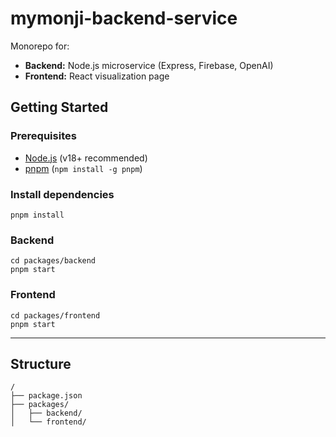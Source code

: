 # mymonji-backend-service

Monorepo for:
- **Backend:** Node.js microservice (Express, Firebase, OpenAI)
- **Frontend:** React visualization page

## Getting Started

### Prerequisites

- [Node.js](https://nodejs.org/) (v18+ recommended)
- [pnpm](https://pnpm.io/) (`npm install -g pnpm`)

### Install dependencies

```
pnpm install
```

### Backend

```
cd packages/backend
pnpm start
```

### Frontend

```
cd packages/frontend
pnpm start
```

---

## Structure

```
/
├── package.json
├── packages/
│   ├── backend/
│   └── frontend/
```
